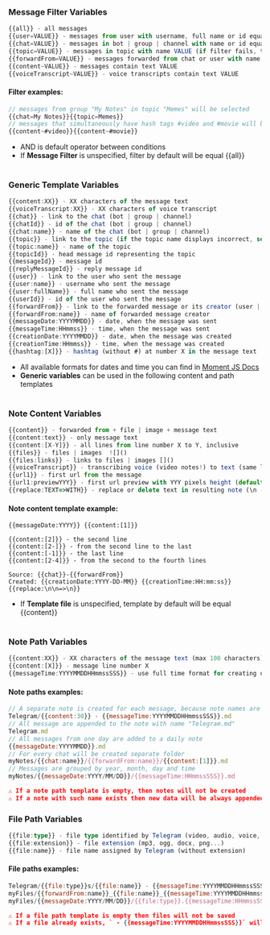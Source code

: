 ### Message Filter Variables

```ts
{{all}} - all messages
{{user=VALUE}} - messages from user with username, full name or id equal VALUE
{{chat=VALUE}} - messages in bot | group | channel with name or id equal VALUE
{{topic=VALUE}} - messages in topic with name VALUE (if filter fails, try to update topic name manually by bot command "/topicName NAME")
{{forwardFrom=VALUE}} - messages forwarded from chat or user with name VALUE
{{content~VALUE}} - messages contain text VALUE
{{voiceTranscript~VALUE}} - voice transcripts contain text VALUE
```

#### Filter examples:

```js
// messages from group "My Notes" in topic "Memes" will be selected
{{chat=My Notes}}{{topic=Memes}}
// messages that simultaneously have hash tags #video and #movie will be selected
{{content~#video}}{{content~#movie}}
```

-   AND is default operator between conditions
-   If **Message Filter** is unspecified, filter by default will be equal {{all}}
    <br><br>

### Generic Template Variables

```ts
{{content:XX}} - XX characters of the message text
{{voiceTranscript:XX}} - XX characters of voice transcript
{{chat}} - link to the chat (bot | group | channel)
{{chatId}} - id of the chat (bot | group | channel)
{{chat:name}} - name of the chat (bot | group | channel)
{{topic}} - link to the topic (if the topic name displays incorrect, set the name manually using bot command "/topicName NAME")
{{topic:name}} - name of the topic
{{topicId}} - head message id representing the topic
{{messageId}} - message id
{{replyMessageId}} - reply message id
{{user}} - link to the user who sent the message
{{user:name}} - username who sent the message
{{user:fullName}} - full name who sent the message
{{userId}} - id of the user who sent the message
{{forwardFrom}} - link to the forwarded message or its creator (user | channel)
{{forwardFrom:name}} - name of forwarded message creator
{{messageDate:YYYYMMDD}} - date, when the message was sent
{{messageTime:HHmmss}} - time, when the message was sent
{{creationDate:YYYYMMDD}} - date, when the message was created
{{creationTime:HHmmss}} - time, when the message was created
{{hashtag:[X]}} - hashtag (without #) at number X in the message text
```

-   All available formats for dates and time you can find in [Moment JS Docs](https://momentjs.com/docs/#/parsing/string-format/)
-   **Generic variables** can be used in the following content and path templates
    <br><br>

### Note Content Variables

```ts
{{content}} - forwarded from + file | image + message text
{{content:text}} - only message text
{{content:[X-Y]}} - all lines from line number X to Y, inclusive
{{files}} - files | images  ![]()
{{files:links}} - links to files | images []()
{{voiceTranscript}} - transcribing voice (video notes!) to text (same limits as for Telegram Premium subscribers)
{{url1}} - first url from the message
{{url1:previewYYY}} - first url preview with YYY pixels height (default 250)
{{replace:TEXT=>WITH}} - replace or delete text in resulting note (\n - new line)
```

#### Note content template example:

```
{{messageDate:YYYY}} {{content:[1]}}

{{content:[2]}} - the second line
{{content:[2-]}} - from the second line to the last
{{content:[-1]}} - the last line
{{content:[2-4]}} - from the second to the fourth lines

Source: {{chat}}-{{forwardFrom}}
Created: {{creationDate:YYYY-DD-MM}} {{creationTime:HH:mm:ss}}
{{replace:\n\n=>\n}}
```

-   If **Template file** is unspecified, template by default will be equal {{content}}
    <br><br>

### Note Path Variables

```ts
{{content:XX}} - XX characters of the message text (max 100 characters)
{{content:[X]}} - message line number X
{{messageTime:YYYYMMDDHHmmssSSS}} - use full time format for creating unique note names
```

#### Note paths examples:

```js
// A separate note is created for each message, because note names are based on message text and time
Telegram/{{content:30}} - {{messageTime:YYYYMMDDHHmmssSSS}}.md
// All message are appended to the note with name "Telegram.md"
Telegram.md
// All messages from one day are added to a daily note
{{messageDate:YYYYMMDD}}.md
// For every chat will be created separate folder
myNotes/{{chat:name}}/{{forwardFrom:name}}/{{content:[1]}}.md
// Messages are grouped by year, month, day and time
myNotes/{{messageDate:YYYY/MM/DD}}/{{messageTime:HHmmssSSS}}.md
```

```json
⚠️ If a note path template is empty, then notes will not be created
⚠️ If a note with such name exists then new data will be always appended to this notes
```

### File Path Variables

```ts
{{file:type}} - file type identified by Telegram (video, audio, voice, photo, document)
{{file:extension}} - file extension (mp3, ogg, docx, png...)
{{file:name}} - file name assigned by Telegram (without extension)
```

#### File paths examples:

```js
Telegram/{{file:type}}s/{{file:name}} - {{messageTime:YYYYMMDDHHmmssSSS}}.{{file:extension}}
myFiles/{{forwardFrom:name}}_{{file:name}}_{{messageTime:YYYYMMDDHHmmssSSS}}.{{file:extension}}
myFiles/{{messageDate:YYYY/MM/DD}}/{{file:type}}.{{messageTime:HHmmssSSS}}.{{file:name}}.{{file:extension}}
```

```json
⚠️ If a file path template is empty then files will not be saved
⚠️ If a file already exists, ` - {{messageTime:YYYYMMDDHHmmssSSS}}` will be added to its name
```
